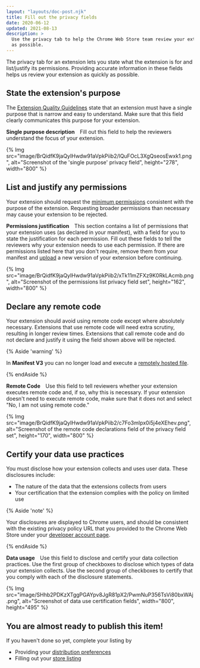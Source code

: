 ```yaml
---
layout: "layouts/doc-post.njk"
title: Fill out the privacy fields
date: 2020-06-12
updated: 2021-08-13
description: >
  Use the privacy tab to help the Chrome Web Store team review your extension as quickly
  as possible.
---
```


The privacy tab for an extension lets you state what the extension is for and list/justify its
permissions. Providing accurate information in these fields helps us review your extension as
quickly as possible.

## State the extension's purpose

The [Extension Quality Guidelines][cws-policies] state that an extension must have a single purpose
that is narrow and easy to understand. Make sure that this field clearly communicates this purpose
for your extension.

**Single purpose description**&emsp;Fill out this field to help the reviewers understand the focus
of your extension.

{% Img src="image/BrQidfK9jaQyIHwdw91aVpkPiib2/lQuFOcL3XgQseosEwxk1.png",
       alt="Screenshot of the 'single purpose' privacy field",
       height="278", width="800" %}

## List and justify any permissions

Your extension should request the [minimum permissions][minimum-permissions] consistent with the
purpose of the extension. Requesting broader permissions than necessary may cause your extension to
be rejected.

**Permissions justification**&emsp;This section contains a list of permissions that your extension
uses (as declared in your manifest), with a field for you to state the justification for each
permission. Fill out these fields to tell the reviewers why your extension needs to use each
permission. If there are permissions listed here that you don't require, remove them from your
manifest and [upload][upload-item] a new version of your extension before continuing.

{% Img src="image/BrQidfK9jaQyIHwdw91aVpkPiib2/xTk11mZFXz9K0RkLAcmb.png",
       alt="Screenshot of the permissions list privacy field set",
       height="162", width="800" %}

## Declare any remote code

Your extension should avoid using remote code except where absolutely necessary. Extensions that use
remote code will need extra scrutiny, resulting in longer review times. Extensions that call remote
code and do not declare and justify it using the field shown above will be rejected.

{% Aside 'warning' %}

In **Manifest V3** you can no longer load and execute a [remotely hosted file][remote-code].

{% endAside %}

**Remote Code**&emsp;Use this field to tell reviewers whether your extension executes remote code
and, if so, why this is necessary. If your extension doesn't need to execute remote code, make sure
that it does not and select "No, I am not using remote code."

{% Img src="image/BrQidfK9jaQyIHwdw91aVpkPiib2/c7Fo3mIpx0i5j4eXEhev.png",
       alt="Screenshot of the remote code declarations field of the privacy field set",
       height="170", width="800" %}

## Certify your data use practices

You must disclose how your extension collects and uses user data. These disclosures include:

* The nature of the data that the extensions collects from users
* Your certification that the extension complies with the policy on limited use

{% Aside 'note' %}

Your disclosures are displayed to Chrome users, and should be consistent with the existing privacy
policy URL that you provided to the Chrome Web Store under your [developer account
page][setup-account].

{% endAside %}

**Data usage**&emsp;Use this field to disclose and certify your data collection practices. Use the
first group of checkboxes to disclose which types of data your extension collects. Use the second
group of checkboxes to certify that you comply with each of the disclosure statements.

{% Img src="image/SHhb2PDKzXTggPGAYpv8JgR81pX2/PwmNuP356TsVi80bxWAj.png",
  alt="Screenshot of data use certification fields", width="800", height="495" %}

## You are almost ready to publish this item!

If you haven't done so yet, complete your listing by
-  Providing your [distribution preferences][distribution]
-  Filling out your [store listing][listing]

[distribution]: /docs/webstore/cws-dashboard-distribution/
[cws-policies]: /docs/webstore/program-policies/#extensions
[listing]: /docs/webstore/cws-dashboard-listing/
[minimum-permissions]: /docs/extensions/mv3/security/#permissions
[remote-code]: /docs/extensions/mv3/intro/mv3-overview/#remotely-hosted-code
[setup-account]: /docs/webstore/publish#setup-a-developer-account
[upload-item]: /docs/webstore/publish/#upload-your-item
